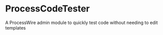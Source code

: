 ProcessCodeTester
=================

A ProcessWire admin module to quickly test code without needing to edit templates
